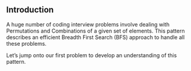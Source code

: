 
## Introduction

A huge number of coding interview problems involve dealing with Permutations and 
Combinations of a given set of elements. This pattern describes an efficient 
Breadth First Search (BFS) approach to handle all these problems.

Let’s jump onto our first problem to develop an understanding of this pattern.


